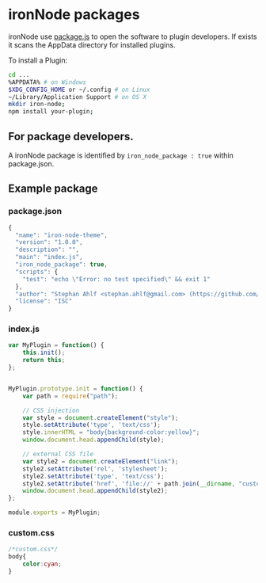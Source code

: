 # ironNode packages
ironNode use [package.js](https://github.com/s-a/package.js) to open the software to plugin developers. 
If exists it scans the AppData directory for installed plugins.  

To install a Plugin: 

```bash
cd ...
%APPDATA% # on Windows
$XDG_CONFIG_HOME or ~/.config # on Linux
~/Library/Application Support # on OS X
mkdir iron-node;
npm install your-plugin;
```


## For package developers.
A ironNode package is identified by ```iron_node_package : true``` within package.json.

## Example package

### package.json
```javascript
{
  "name": "iron-node-theme",
  "version": "1.0.0",
  "description": "",
  "main": "index.js",
  "iron_node_package": true,
  "scripts": {
    "test": "echo \"Error: no test specified\" && exit 1"
  },
  "author": "Stephan Ahlf <stephan.ahlf@gmail.com> (https://github.com/s-a)",
  "license": "ISC"
}
```


### index.js
```javascript
var MyPlugin = function() {
	this.init();
	return this;
};


MyPlugin.prototype.init = function() {
	var path = require("path");

	// CSS injection
	var style = document.createElement("style");
	style.setAttribute('type', 'text/css');
	style.innerHTML = "body{background-color:yellow}";
	window.document.head.appendChild(style);

	// external CSS file
	var style2 = document.createElement("link");
	style2.setAttribute('rel', 'stylesheet');
	style2.setAttribute('type', 'text/css');
	style2.setAttribute('href', 'file://' + path.join(__dirname, "custom.css"));
	window.document.head.appendChild(style2);
};

module.exports = MyPlugin;
```

### custom.css
```css
/*custom.css*/
body{
    color:cyan;
}
```
